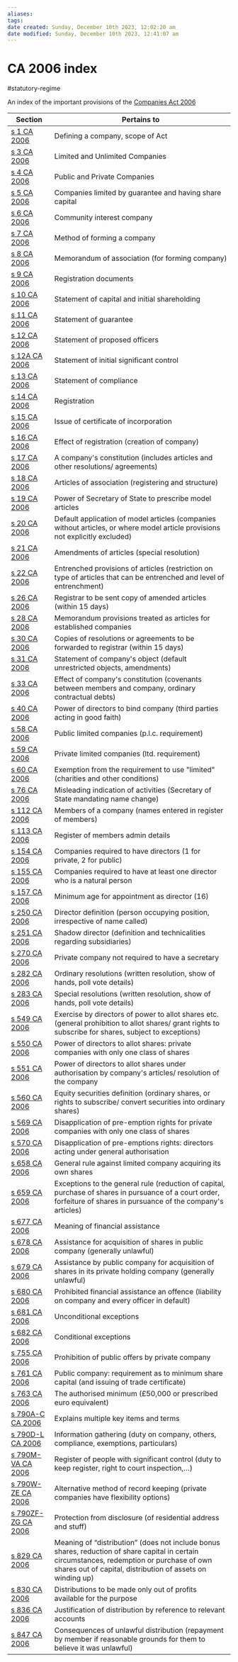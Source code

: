 ```yaml
---
aliases: 
tags: 
date created: Sunday, December 10th 2023, 12:02:20 am
date modified: Sunday, December 10th 2023, 12:41:07 am
---
```


# CA 2006 index

#statutory-regime

An index of the important provisions of the [Companies Act 2006](https://www.legislation.gov.uk/ukpga/2006/46/contents)

Section | Pertains to
---|---
[s 1 CA 2006](https://www.legislation.gov.uk/ukpga/2006/46/section/1) | Defining a company, scope of Act
[s 3 CA 2006](https://www.legislation.gov.uk/ukpga/2006/46/section/3) | Limited and Unlimited Companies
[s 4 CA 2006](https://www.legislation.gov.uk/ukpga/2006/46/section/4) | Public and Private Companies
[s 5 CA 2006](https://www.legislation.gov.uk/ukpga/2006/46/section/5) | Companies limited by guarantee and having share capital
[s 6 CA 2006](https://www.legislation.gov.uk/ukpga/2006/46/section/6) | Community interest company
[s 7 CA 2006](https://www.legislation.gov.uk/ukpga/2006/46/section/7) | Method of forming a company
[s 8 CA 2006](https://www.legislation.gov.uk/ukpga/2006/46/section/8) | Memorandum of association (for forming company)
[s 9 CA 2006](https://www.legislation.gov.uk/ukpga/2006/46/section/9) | Registration documents
[s 10 CA 2006](https://www.legislation.gov.uk/ukpga/2006/46/section/10) | Statement of capital and initial shareholding
[s 11 CA 2006](https://www.legislation.gov.uk/ukpga/2006/46/section/11) | Statement of guarantee
[s 12 CA 2006](https://www.legislation.gov.uk/ukpga/2006/46/section/12) | Statement of proposed officers
[s 12A CA 2006](https://www.legislation.gov.uk/ukpga/2006/46/section/12A) | Statement of initial significant control
[s 13 CA 2006](https://www.legislation.gov.uk/ukpga/2006/46/section/13) | Statement of compliance
[s 14 CA 2006](https://www.legislation.gov.uk/ukpga/2006/46/section/14)| Registration
[s 15 CA 2006](https://www.legislation.gov.uk/ukpga/2006/46/section/15) | Issue of certificate of incorporation
[s 16 CA 2006](https://www.legislation.gov.uk/ukpga/2006/46/section/16) | Effect of registration (creation of company)
[s 17 CA 2006](https://www.legislation.gov.uk/ukpga/2006/46/section/17) | A company's constitution (includes articles and other resolutions/ agreements)
[s 18 CA 2006](https://www.legislation.gov.uk/ukpga/2006/46/section/18) | Articles of association (registering and structure)
[s 19 CA 2006](https://www.legislation.gov.uk/ukpga/2006/46/section/19) | Power of Secretary of State to prescribe model articles
[s 20 CA 2006](https://www.legislation.gov.uk/ukpga/2006/46/section/20) | Default application of model articles (companies without articles, or where model article provisions not explicitly excluded)
[s 21 CA 2006](https://www.legislation.gov.uk/ukpga/2006/46/section/21) | Amendments of articles (special resolution)
[s 22 CA 2006](https://www.legislation.gov.uk/ukpga/2006/46/section/22) | Entrenched provisions of articles (restriction on type of articles that can be entrenched and level of entrenchment)
[s 26 CA 2006](https://www.legislation.gov.uk/ukpga/2006/46/section/26) | Registrar to be sent copy of amended articles (within 15 days)
[s 28 CA 2006](https://www.legislation.gov.uk/ukpga/2006/46/section/28) | Memorandum provisions treated as articles for established companies
[s 30 CA 2006](https://www.legislation.gov.uk/ukpga/2006/46/section/30) | Copies of resolutions or agreements to be forwarded to registrar (within 15 days)
[s 31 CA 2006](https://www.legislation.gov.uk/ukpga/2006/46/section/31) | Statement of company's object (default unrestricted objects, amendments)
[s 33 CA 2006](https://www.legislation.gov.uk/ukpga/2006/46/section/33) | Effect of company's constitution (covenants between members and company, ordinary contractual debts)
[s 40 CA 2006](https://www.legislation.gov.uk/ukpga/2006/46/section/40) | Power of directors to bind company (third parties acting in good faith)
[s 58 CA 2006](https://www.legislation.gov.uk/ukpga/2006/46/section/58) | Public limited companies (p.l.c. requirement)
[s 59 CA 2006](https://www.legislation.gov.uk/ukpga/2006/46/section/59) | Private limited companies (ltd. requirement)
[s 60 CA 2006](https://www.legislation.gov.uk/ukpga/2006/46/section/60) | Exemption from the requirement to use "limited" (charities and other conditions)
[s 76 CA 2006](https://www.legislation.gov.uk/ukpga/2006/46/section/76) | Misleading indication of activities (Secretary of State mandating name change)
[s 112 CA 2006](https://www.legislation.gov.uk/ukpga/2006/46/section/112) | Members of a company (names entered in register of members)
[s 113 CA 2006](https://www.legislation.gov.uk/ukpga/2006/46/section/113) | Register of members admin details
[s 154 CA 2006](https://www.legislation.gov.uk/ukpga/2006/46/section/154) | Companies required to have directors (1 for private, 2 for public)
[s 155 CA 2006](https://www.legislation.gov.uk/ukpga/2006/46/section/155) | Companies required to have at least one director who is a natural person
[s 157 CA 2006](https://www.legislation.gov.uk/ukpga/2006/46/section/157) | Minimum age for appointment as director (16)
[s 250 CA 2006](https://www.legislation.gov.uk/ukpga/2006/46/section/250) | Director definition (person occupying position, irrespective of name called)
[s 251 CA 2006](https://www.legislation.gov.uk/ukpga/2006/46/section/251) | Shadow director (definition and technicalities regarding subsidiaries)
[s 270 CA 2006](https://www.legislation.gov.uk/ukpga/2006/46/section/270) | Private company not required to have a secretary
[s 282 CA 2006](https://www.legislation.gov.uk/ukpga/2006/46/section/282) | Ordinary resolutions (written resolution, show of hands, poll vote details)
[s 283 CA 2006](https://www.legislation.gov.uk/ukpga/2006/46/section/283) | Special resolutions (written resolution, show of hands, poll vote details)
[s 549 CA 2006](https://www.legislation.gov.uk/ukpga/2006/46/section/549) | Exercise by directors of power to allot shares etc. (general prohibition to allot shares/ grant rights to subscribe for shares, subject to exceptions)
[s 550 CA 2006](https://www.legislation.gov.uk/ukpga/2006/46/section/550) | Power of directors to allot shares: private companies with only one class of shares
[s 551 CA 2006](https://www.legislation.gov.uk/ukpga/2006/46/section/551) | Power of directors to allot shares under authorisation by company's articles/ resolution of the company
[s 560 CA 2006](https://www.legislation.gov.uk/ukpga/2006/46/section/560) | Equity securities definition (ordinary shares, or rights to subscribe/ convert securities into ordinary shares)
[s 569 CA 2006](https://www.legislation.gov.uk/ukpga/2006/46/section/569) | Disapplication of pre-emption rights for private companies with only one class of shares
[s 570 CA 2006](https://www.legislation.gov.uk/ukpga/2006/46/section/570) | Disapplication of pre-emptions rights: directors acting under general authorisation
[s 658 CA 2006](https://www.legislation.gov.uk/ukpga/2006/46/section/658) | General rule against limited company acquiring its own shares
[s 659 CA 2006](https://www.legislation.gov.uk/ukpga/2006/46/section/659) | Exceptions to the general rule (reduction of capital, purchase of shares in pursuance of a court order, forfeiture of shares in pursuance of the company's articles)
[s 677 CA 2006](https://www.legislation.gov.uk/ukpga/2006/46/section/677) | Meaning of financial assistance
[s 678 CA 2006](https://www.legislation.gov.uk/ukpga/2006/46/section/678) | Assistance for acquisition of shares in public company (generally unlawful)
[s 679 CA 2006](https://www.legislation.gov.uk/ukpga/2006/46/section/679) | Assistance by public company for acquisition of shares in its private holding company (generally unlawful)
[s 680 CA 2006](https://www.legislation.gov.uk/ukpga/2006/46/section/680) | Prohibited financial assistance an offence (liability on company and every officer in default)
[s 681 CA 2006](https://www.legislation.gov.uk/ukpga/2006/46/section/681) | Unconditional exceptions
[s 682 CA 2006](https://www.legislation.gov.uk/ukpga/2006/46/section/682) | Conditional exceptions
[s 755 CA 2006](https://www.legislation.gov.uk/ukpga/2006/46/section/755) | Prohibition of public offers by private company
[s 761 CA 2006](https://www.legislation.gov.uk/ukpga/2006/46/section/761) | Public company: requirement as to minimum share capital (and issuing of trade certificate)
[s 763 CA 2006](https://www.legislation.gov.uk/ukpga/2006/46/section/763) | The authorised minimum (£50,000 or prescribed euro equivalent)
[s 790A-C CA 2006](https://www.legislation.gov.uk/ukpga/2006/46/section/790A) | Explains multiple key items and terms
[s 790D-L CA 2006](https://www.legislation.gov.uk/ukpga/2006/46/section/790D) | Information gathering (duty on company, others, compliance, exemptions, particulars)
[s 790M-VA CA 2006](https://www.legislation.gov.uk/ukpga/2006/46/section/790M) | Register of people with significant control (duty to keep register, right to court inspection,…)
[s 790W-ZE CA 2006](https://www.legislation.gov.uk/ukpga/2006/46/section/790W) | Alternative method of record keeping (private companies have flexibility options)
[s 790ZF-ZG CA 2006](https://www.legislation.gov.uk/ukpga/2006/46/section/790ZF) | Protection from disclosure (of residential address and stuff)
[s 829 CA 2006](https://www.legislation.gov.uk/ukpga/2006/46/section/829) | Meaning of “distribution” (does not include bonus shares, reduction of share capital in certain circumstances, redemption or purchase of own shares out of capital, distribution of assets on winding up)
[s 830 CA 2006](https://www.legislation.gov.uk/ukpga/2006/46/section/830) | Distributions to be made only out of profits available for the purpose
[s 836 CA 2006](https://www.legislation.gov.uk/ukpga/2006/46/section/836) | Justification of distribution by reference to relevant accounts
[s 847 CA 2006](https://www.legislation.gov.uk/ukpga/2006/46/section/847) | Consequences of unlawful distribution (repayment by member if reasonable grounds for them to believe it was unlawful)
